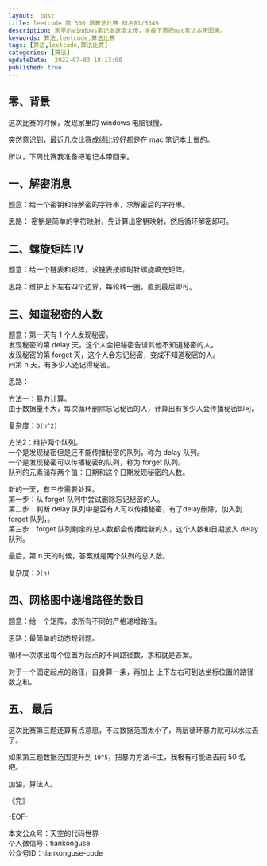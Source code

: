 ```yaml
---   
layout:  post  
title: leetcode 第 300 场算法比赛 排名81/6549  
description: 家里的windows笔记本速度太慢，准备下周把mac笔记本带回来。  
keywords: 算法,leetcode,算法比赛  
tags: [算法,leetcode,算法比赛]    
categories: [算法]  
updateDate:  2022-07-03 18:13:00  
published: true  
---  
```



## 零、背景  


这次比赛的时候，发现家里的 windows 电脑很慢。  


突然意识到，最近几次比赛成绩比较好都是在 mac 笔记本上做的。  


所以，下周比赛我准备把笔记本带回来。  


## 一、解密消息  


题意：给一个密钥和待解密的字符串，求解密后的字符串。  


思路： 密钥是简单的字符映射，先计算出密钥映射，然后循环解密即可。  



## 二、螺旋矩阵 IV  


题意：给一个链表和矩阵，求链表按顺时针螺旋填充矩阵。  



思路：维护上下左右四个边界，每轮转一圈，直到最后即可。  


## 三、知道秘密的人数  


题意：第一天有 1 个人发现秘密。  
发现秘密的第 delay 天，这个人会把秘密告诉其他不知道秘密的人。  
发现秘密的第 forget 天，这个人会忘记秘密，变成不知道秘密的人。  
问第 n 天，有多少人还记得秘密。  


思路：  


方法一：暴力计算。  
由于数据量不大，每次循环删除忘记秘密的人，计算出有多少人会传播秘密即可。  


复杂度：`O(n^2)`  



方法2：维护两个队列。  
一个是发现秘密但是还不能传播秘密的队列，称为 delay 队列。  
一个是发现秘密可以传播秘密的队列，称为 forget 队列。  
队列的元素储存两个值：日期和这个日期发现秘密的人数。  


新的一天，有三步需要处理。  
第一步：从 forget 队列中尝试删除忘记秘密的人。  
第二步：判断 delay 队列中是否有人可以传播秘密，有了delay删除，加入到 forget 队列，。  
第三步：forget 队列剩余的总人数都会传播给新的人，这个人数和日期放入 delay 队列。  


最后，第 n 天的时候，答案就是两个队列的总人数。  


复杂度：`O(n)`  


## 四、网格图中递增路径的数目  


题意：给一个矩阵，求所有不同的严格递增路径。  


思路：最简单的动态规划题。  


循环一次求出每个位置为起点的不同路径数，求和就是答案。  


对于一个固定起点的路径，自身算一条，再加上 上下左右可到达坐标位置的路径数之和。  



## 五、 最后  


这次比赛第三题还算有点意思，不过数据范围太小了，两层循环暴力就可以水过去了。  


如果第三题数据范围提升到 `10^5`，把暴力方法卡主，我极有可能进去前 50 名吧。  



加油，算法人。  


《完》  


-EOF-  



本文公众号：天空的代码世界  
个人微信号：tiankonguse  
公众号ID：tiankonguse-code  
  

